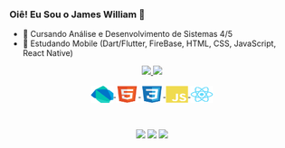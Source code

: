 ### Oiê! Eu Sou o James William 🤖 

- 🔭 Cursando Análise e Desenvolvimento de Sistemas 4/5
- 🌱 Estudando Mobile (Dart/Flutter, FireBase, HTML, CSS, JavaScript, React Native)

<div align="center">
  <a href="https://github.com/Jwilliam92">
  <img height="150em" src="https://github-readme-stats.vercel.app/api?username=Jwilliam92&show_icons=true&theme=tokyonight&include_all_commits=true&count_private=true"/>
  <img height="150em" src="https://github-readme-stats.vercel.app/api/top-langs/?username=Jwilliam92&layout=compact&langs_count=7&theme=tokyonight"/>
</div>

 <div align="center" style="display: inline_block"><br> 
   <img align="center" alt="james-Dart" height="30" width="40" src="https://raw.githubusercontent.com/devicons/devicon/master/icons/dart/dart-original.svg">
  <img align="center" alt="james-HTML" height="30" width="40" src="https://raw.githubusercontent.com/devicons/devicon/master/icons/html5/html5-original.svg">
  <img align="center" alt="james-CSS" height="30" width="40" src="https://raw.githubusercontent.com/devicons/devicon/master/icons/css3/css3-original.svg">
   <img align="center" alt="james-Js" height="30" width="40" src="https://raw.githubusercontent.com/devicons/devicon/master/icons/javascript/javascript-plain.svg">
   <img align="center" alt="james-React" height="30" width="40" src="https://raw.githubusercontent.com/devicons/devicon/master/icons/react/react-original.svg">
   
   
</div>
  
  ##
  
  <div align="center" style="display: inline_block"><br>
  <a align="center" href="https://www.instagram.com/jameswilliam_s/" target="_blank"><img src="https://img.shields.io/badge/-Instagram-%23E4405F?style=for-the-badge&logo=instagram&logoColor=white" target="_blank"></a>
  <a align="center" href = "mailto:jameswilliam.edt@gmail.com"><img src="https://img.shields.io/badge/-Gmail-%23333?style=for-the-badge&logo=gmail&logoColor=white" target="_blank"></a>
  <a align="center" href="https://www.linkedin.com/in/james-william-443b6b77/" target="_blank"><img src="https://img.shields.io/badge/-LinkedIn-%230077B5?style=for-the-badge&logo=linkedin&logoColor=white" target="_blank"></a> 
  
